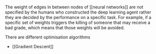 The weight of edges in between nodes of [[neural networks]] are not specified by the humans who constructed the  deep learning agent rather they are decided by the performance on a specific task. For example, if a specific set of weights triggers the killing of someone that may receive a bad grade, which means that those weights will be avoided.

There are different optimisation algorithms
- [[Gradient Descent]]



